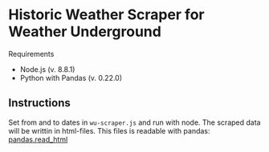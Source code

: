 # Historic Weather Scraper for Weather Underground

Requirements
- Node.js (v. 8.8.1)
- Python with Pandas (v. 0.22.0)

## Instructions
Set from and to dates in ``wu-scraper.js`` and run with node. The scraped data will be writtin in html-files. This files is readable with pandas:
[pandas.read_html](https://pandas.pydata.org/pandas-docs/stable/generated/pandas.read_html.html)

